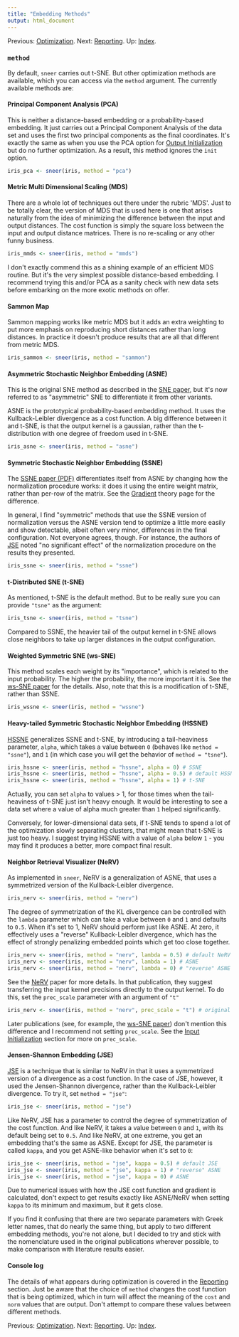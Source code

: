 ```yaml
---
title: "Embedding Methods"
output: html_document
---
```

Previous: [Optimization](optimization.html). Next: [Reporting](reporting.html). Up: [Index](index.html).

### `method`

By default, `sneer` carries out t-SNE. But other optimization methods are
available, which you can access via the `method` argument. The currently
available methods are:

#### Principal Component Analysis (PCA)

This is neither a distance-based embedding or a probability-based embedding. 
It just carries out a Principal Component Analysis of the data set and uses the 
first two principal components as the final coordinates. It's exactly the
same as when you use the PCA option for 
[Output Initialization](output-initialization.html) but do no further 
optimization. As a result, this method ignores the `init` option.

```R
iris_pca <- sneer(iris, method = "pca")
```

#### Metric Multi Dimensional Scaling (MDS)

There are a whole lot of techniques out there under the rubric 'MDS'. Just to
be totally clear, the version of MDS that is used here is one that arises 
naturally from the idea of minimizing the difference between the input
and output distances. The cost function is simply the square loss between 
the input and output distance matrices. There is no re-scaling or any other
funny business.

```R
iris_mmds <- sneer(iris, method = "mmds")
```

I don't exactly commend this as a shining example of an efficient MDS routine.
But it's the very simplest possible distance-based embedding. I recommend 
trying this and/or PCA as a sanity check with new data sets before embarking
on the more exotic methods on offer.

#### Sammon Map

Sammon mapping works like metric MDS but it adds an extra weighting to put more
emphasis on reproducing short distances rather than long distances. In practice
it doesn't produce results that are all that different from metric MDS.

```R
iris_sammon <- sneer(iris, method = "sammon")
```

#### Asymmetric Stochastic Neighbor Embedding (ASNE)

This is the original SNE method as described in the
[SNE paper](https://papers.nips.cc/paper/2276-stochastic-neighbor-embedding),
but it's now referred to as "asymmetric" SNE to differentiate it from other 
variants.

ASNE is the prototypical probability-based embedding method. It uses the 
Kullback-Leibler divergence as a cost function. A big difference between
it and t-SNE, is that the output kernel is a gaussian, rather than the
t-distribution with one degree of freedom used in t-SNE.

```R
iris_asne <- sneer(iris, method = "asne")
```

#### Symmetric Stochastic Neighbor Embedding (SSNE)

The [SSNE paper (PDF)](https://www.cs.toronto.edu/~amnih/papers/sne_am.pdf) 
differentiates itself from ASNE by changing how the normalization procedure
works: it does it using the entire weight matrix, rather than per-row of the
matrix. See the [Gradient](gradients.html) theory page for the difference. 

In general, I find "symmetric" methods that use the SSNE version of 
normalization versus the ASNE version tend to optimize a little more easily
and show detectable, albeit often very minor, differences in the final 
configuration. Not everyone agrees, though. For instance, the authors
of [JSE](http://dx.doi.org/10.1016/j.neucom.2012.12.036) noted "no significant
effect" of the normalization procedure on the results they presented.

```R
iris_ssne <- sneer(iris, method = "ssne")
```

#### t-Distributed SNE (t-SNE)

As mentioned, t-SNE is the default method. But to be really sure you can
provide `"tsne"` as the argument:

```R
iris_tsne <- sneer(iris, method = "tsne")
```

Compared to SSNE, the heavier tail of the output kernel in t-SNE allows close
neighbors to take up larger distances in the output configuration.

#### Weighted Symmetric SNE (ws-SNE)

This method scales each weight by its "importance", which is related to the
input probability. The higher the probability, the more important it is.
See the [ws-SNE paper](http://jmlr.org/proceedings/papers/v32/yange14.html)
for the details. Also, note that this is a modification of t-SNE, rather than
SSNE.

```R
iris_wssne <- sneer(iris, method = "wssne")
```

#### Heavy-tailed Symmetric Stochastic Neighbor Embedding (HSSNE)

[HSSNE](http://papers.nips.cc/paper/3770-heavy-tailed-symmetric-stochastic-neighbor-embedding)
generalizes SSNE and t-SNE, by introducing a tail-heaviness parameter, `alpha`,
which takes a value between `0` (behaves like `method = "ssne"`),
and `1` (in which case you will get the behavior of `method = "tsne"`).

```R
iris_hssne <- sneer(iris, method = "hssne", alpha = 0) # SSNE
iris_hssne <- sneer(iris, method = "hssne", alpha = 0.5) # default HSSNE
iris_hssne <- sneer(iris, method = "hssne", alpha = 1) # t-SNE
```

Actually, you can set `alpha` to values > 1, for those times when the 
tail-heaviness of t-SNE just isn't heavy enough. It would be interesting to
see a data set where a value of alpha much greater than `1` helped 
significantly.

Conversely, for lower-dimensional data sets, if t-SNE tends to spend a lot of the 
optimization slowly separating clusters, that might mean that t-SNE is just
too heavy. I suggest trying HSSNE with a value of `alpha` below `1` - you may 
find it produces a better, more compact final result.

#### Neighbor Retrieval Visualizer (NeRV)

As implemented in `sneer`, NeRV is a generalization of ASNE, that uses 
a symmetrized version of the Kullback-Leibler divergence.

```R
iris_nerv <- sneer(iris, method = "nerv")
```

The degree of symmetrization of the KL divergence can be controlled with the 
`lambda` parameter which can take a value between `0` and `1` and defaults
to `0.5`. When it's set to 1, NeRV should perform just like ASNE. At zero, it 
effectively uses a "reverse" Kullback-Leibler divergence, which has the effect 
of strongly penalizing embedded points which get too close together.

```R
iris_nerv <- sneer(iris, method = "nerv", lambda = 0.5) # default NeRV
iris_nerv <- sneer(iris, method = "nerv", lambda = 1) # ASNE
iris_nerv <- sneer(iris, method = "nerv", lambda = 0) # "reverse" ASNE
```

See the [NeRV](http://www.jmlr.org/papers/v11/venna10a.html) paper for more
details. In that publication, they suggest transferring the input kernel
precisions directly to the output kernel. To do this, set the `prec_scale` 
parameter with an argument of `"t"`

```R
iris_nerv <- sneer(iris, method = "nerv", prec_scale = "t") # original NeRV
```

Later publications (see, for example, the 
[ws-SNE paper](http://jmlr.org/proceedings/papers/v32/yange14.html)) don't
mention this difference and I recommend not setting `prec_scale`. See the
[Input Initialization](input-initialization.html) section for more on 
`prec_scale`.

#### Jensen-Shannon Embedding (JSE)

[JSE](http://dx.doi.org/10.1016/j.neucom.2012.12.036) is a technique that is 
similar to NeRV in that it uses a symmetrized version of a divergence as 
a cost function. In the case of JSE, however, it used the Jensen-Shannon
divergence, rather than the Kullback-Leibler divergence. To try it, set 
`method = "jse"`:

```R
iris_jse <- sneer(iris, method = "jse")
```

Like NeRV, JSE has a parameter to control the degree of symmetrization of the
cost function. And like NeRV, it takes a value between `0` and `1`, with its
default being set to `0.5`. And like NeRV, at one extreme, you get an embedding
that's the same as ASNE. Except for JSE, the parameter is called `kappa`, and
you get ASNE-like behavior when it's set to `0`:

```R
iris_jse <- sneer(iris, method = "jse", kappa = 0.5) # default JSE
iris_jse <- sneer(iris, method = "jse", kappa = 1) # "reverse" ASNE
iris_jse <- sneer(iris, method = "jse", kappa = 0) # ASNE
```

Due to numerical issues with how the JSE cost function and gradient is 
calculated, don't expect to get results exactly like ASNE/NeRV when setting
`kappa` to its minimum and maximum, but it gets close.

If you find it confusing that there are two separate parameters with Greek 
letter names, that do nearly the same thing, but apply to two different
embedding methods, you're not alone, but I decided to try and stick with
the nomenclature used in the original publications wherever possible, to make
comparison with literature results easier.

#### Console log

The details of what appears during optimization is covered in the 
[Reporting](reporting.html) section. Just be aware that the choice of `method`
changes the cost function that is being optimized, which in turn will affect
the meaning of the `cost` and `norm` values that are output. Don't attempt to 
compare these values between different methods.

Previous: [Optimization](optimization.html). Next: [Reporting](reporting.html). Up: [Index](index.html).
